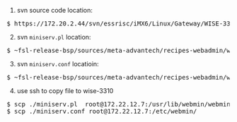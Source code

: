 1. svn source code location:
<pre>
$ https://172.20.2.44/svn/essrisc/iMX6/Linux/Gateway/WISE-3310/fsl-yocto-3.10.17_1.0.0/fsl-release-bsp
</pre>

2. svn `miniserv.pl` location:
<pre>
$ ~fsl-release-bsp/sources/meta-advantech/recipes-webadmin/webmin/webmin/restapi/miniserv.pl
</pre>

3. svn `miniserv.conf` locatioin:
<pre>
$ ~fsl-release-bsp/sources/meta-advantech/recipes-webadmin/webmin/webmin/default-config/etc/webmin/miniserv.conf
</pre>

4. use ssh to copy file to wise-3310
<pre>
$ scp ./miniserv.pl  root@172.22.12.7:/usr/lib/webmin/webmin
$ scp ./miniserv.conf root@172.22.12.7:/etc/webmin/
</pre>
